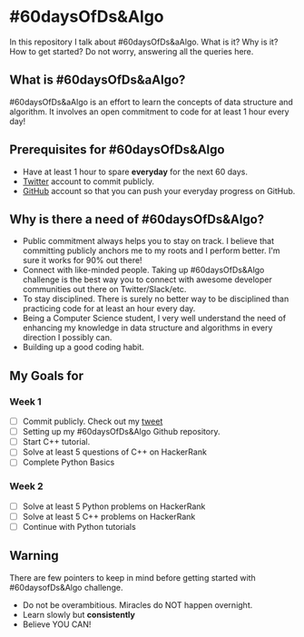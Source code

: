 # #60daysOfDs&Algo
In this repository I talk about #60daysOfDs&aAlgo. What is it? Why is it? How to get started? Do not worry, answering all the queries here.

## What is #60daysOfDs&aAlgo?
#60daysOfDs&aAlgo is an effort to learn the concepts of data structure and algorithm. It involves an open commitment to code for at least 1 hour every day!

## Prerequisites for #60daysOfDs&Algo 
* Have at least 1 hour to spare **everyday** for the next 60 days.
* [Twitter](https://twitter.com/) account to commit publicly.
* [GitHub](https://github.com/) account so that you can push your everyday progress on GitHub.
 
 ## Why is there a need of #60daysOfDs&Algo?
* Public commitment always helps you to stay on track. I believe that committing publicly anchors me to my roots and I perform better. I'm sure it works for 90% out there!
* Connect with like-minded people. Taking up #60daysOfDs&Algo challenge is the best way you to connect with awesome developer communities out there on Twitter/Slack/etc.
*	To stay disciplined. There is surely no better way to be disciplined than practicing code for at least an hour every day.
*	Being a Computer Science student, I very well understand the need of enhancing my knowledge in data structure and algorithms in every direction I possibly can.
*	Building up a good coding habit.

## My Goals for
### Week 1
- [ ] Commit publicly. Check out my [tweet](https://twitter.com)
- [ ] Setting up my #60daysOfDs&Algo Github repository.
- [ ] Start C++ tutorial. 
- [ ] Solve at least 5 questions of C++ on HackerRank
- [ ] Complete Python Basics

### Week 2 
- [ ] Solve at least 5 Python problems on HackerRank
- [ ] Solve at least 5 C++ problems on HackerRank
- [ ] Continue with Python tutorials

## Warning
There are few pointers to keep in mind before getting started with #60daysofDs&Algo challenge.
- Do not be overambitious. Miracles do NOT happen overnight.
- Learn slowly but **consistently**
- Believe YOU CAN!
